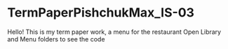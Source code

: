 # TermPaperPishchukMax_IS-03

Hello! This is my term paper work, a menu for the restaurant
Open Library and Menu folders to see the code
